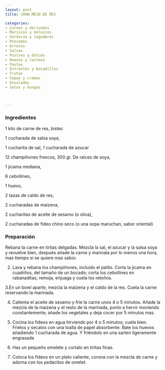 ```yaml
---
layout: post
title: CHOW MEIN DE RES

categories:
- Carnes y derivados
- Mariscos y moluscos
- Verduras y legumbres
- Pescados
- Arroces
- Salsas
- Postres y dulces
- Huevos y lacteos
- Pastas
- Entrantes y bocadillos
- Frutas
- Sopas y cremas
- Ensaladas
- Setas y hongos
 


---
```


<h3>Ingredientes</h3>

1 kilo de carne de res, bistec

1 cucharada de salsa soya,

1 cucharita de sal, 1 cucharada de azucar

12 champiñones frescos, 300 gr. De raices de soya,

1 jicama mediana,

6 cebollines,

1 huevo,

2 tazas de caldo de res,

2 cucharadas de maizena,

2 cucharitas de aceite de sesamo (o oliva),

2 cucharadas de fideo chino seco (o una sopa maruchan, sabor oriental)

<h3>Preparación</h3>

Rebana la carne en tiritas delgadas. Mezcla la sal, el azucar y la salsa soya y revuelve bien, después añade la carne y marinala por lo menos una hora, mas tiempo si se quiere mas sabor.

2. Lava y rebana los champiñones, incluido el palito. Corta la jicama en cuadritos, del tamaño de un bocado; corta los cebollines en rabanaditas; remoja, enjuaga y cuela los retoños.

3.En un bowl aparte, mezcla la maizena y el caldo de la res. Cuela la carne reservando la marinada.

4. Calienta el aceite de sesamo y frie la carne unos 4 o 5 minutos. Añade la mezcla de la maizena y el resto de la marinada, ponlo a hervir moviendo constantemente; añade los vegetales y deja cocer por 5 minutos mas.

5. Cocina los fideos en agua hirviendo por 4 o 5 minutos; cuela bien. Frielos y secalos con una toalla de papel absorbente. Bate los huevos añadiendo 1 cucharada de agua. Y friéndolo en una sarten ligeramente engrasada

6. Has un pequeño omelete y cortalo en tiritas finas.

7. Coloca los fideos en un plato caliente, corona con la mezcla de carne y adorna con los pedacitos de omelet.

